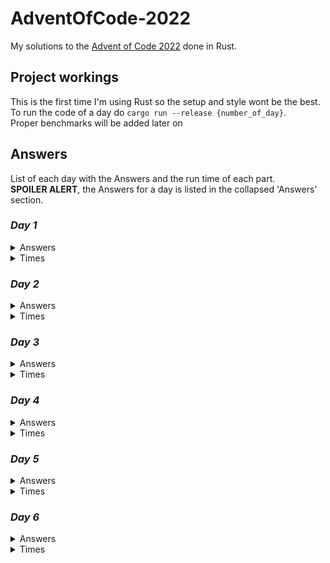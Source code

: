 # AdventOfCode-2022
My solutions to the [Advent of Code 2022](https://adventofcode.com/2022) done in Rust.

## Project workings
This is the first time I'm using Rust so the setup and style wont be the best.  
To run the code of a day do `cargo run --release {number_of_day}`.  
Proper benchmarks will be added later on

## Answers
List of each day with the Answers and the run time of each part.  
**SPOILER ALERT**, the Answers for a day is listed in the collapsed 'Answers' section.

### *Day 1*
<details><summary>Answers</summary><p>

1. 72240
2. 208622
</p></details>
<details><summary>Times</summary><p>

1. 0.2131 ms
2. 0.1773 ms
</p></details>

### *Day 2*
<details><summary>Answers</summary><p>

1. 9241
2. 14610
</p></details>
<details><summary>Times</summary><p>

1. 0.0616 ms
2. 0.0529 ms
</p></details>

### *Day 3*
<details><summary>Answers</summary><p>

1. 7824
2. 2798
</p></details>
<details><summary>Times</summary><p>

1. 0.0916 ms
2. 0.1042 ms
</p></details>

### *Day 4*
<details><summary>Answers</summary><p>

1. 567
2. 907
</p></details>
<details><summary>Times</summary><p>

1. 0.2425 ms
2. 0.2483 ms
</p></details>

### *Day 5*
<details><summary>Answers</summary><p>

1. ZSQVCCJLL
2. QZFJRWHGS
</p></details>
<details><summary>Times</summary><p>

1. 0.0893 ms
2. 0.0988 ms
</p></details>

### *Day 6*
<details><summary>Answers</summary><p>

1. 1816
2. 2625
</p></details>
<details><summary>Times</summary><p>

1. 0.0799 ms
2. 0.4402 ms
</p></details>
